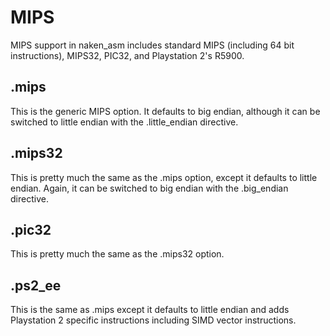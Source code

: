 
MIPS
====

MIPS support in naken_asm includes standard MIPS (including 64 bit
instructions), MIPS32, PIC32, and Playstation 2's R5900.

.mips
-----

This is the generic MIPS option. It defaults to big endian, although it
can be switched to little endian with the .little_endian directive.

.mips32
-------

This is pretty much the same as the .mips option, except it defaults
to little endian. Again, it can be switched to big endian with the
.big_endian directive.

.pic32
-------

This is pretty much the same as the .mips32 option.

.ps2_ee
-------

This is the same as .mips except it defaults to little endian and
adds Playstation 2 specific instructions including SIMD vector
instructions.

